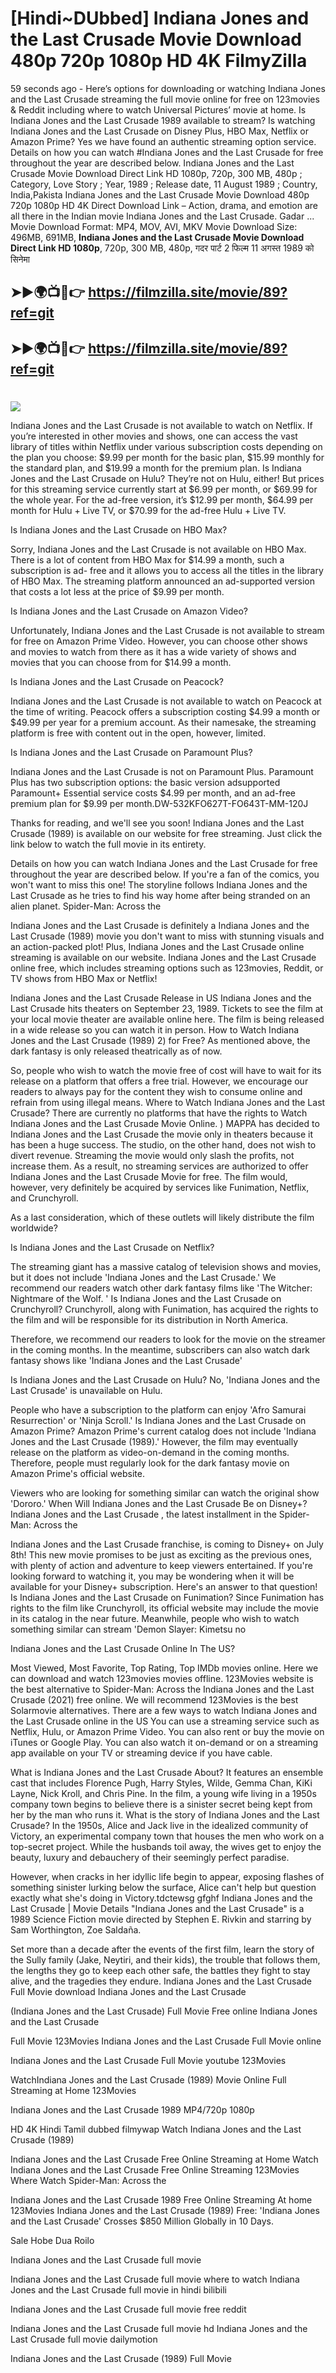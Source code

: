 # [Hindi~DUbbed] Indiana Jones and the Last Crusade Movie Download 480p 720p 1080p HD 4K FilmyZilla


59 seconds ago - Here’s options for downloading or watching Indiana Jones and the Last Crusade streaming the full movie online for free on 123movies & Reddit including where to watch Universal Pictures’ movie at home. Is Indiana Jones and the Last Crusade 1989 available to stream? Is watching Indiana Jones and the Last Crusade on Disney Plus, HBO Max, Netflix or Amazon Prime? Yes we have found an authentic streaming option service. Details on how you can watch #Indiana Jones and the Last Crusade for free throughout the year are described below. Indiana Jones and the Last Crusade Movie Download Direct Link HD 1080p, 720p, 300 MB, 480p ; Category, Love Story ; Year, 1989 ; Release date, 11 August 1989 ; Country, India,Pakista Indiana Jones and the Last Crusade Movie Download 480p 720p 1080p HD 4K Direct Download Link – Action, drama, and emotion are all there in the Indian movie Indiana Jones and the Last Crusade. Gadar ...
Movie Download Format: MP4, MOV, AVI, MKV
Movie Download Size: 496MB, 691MB, **Indiana Jones and the Last Crusade Movie Download Direct Link HD 1080p**, 720p, 300 MB, 480p, गदर पार्ट 2 फिल्म 11 अगस्त 1989 को सिनेमा

## ➤►🌍📺📱👉   https://filmzilla.site/movie/89?ref=git

## ➤►🌍📺📱👉   https://filmzilla.site/movie/89?ref=git

#

<img src="https://image.tmdb.org/t/p/w780//7KGdTzKux4fp5sW7hUM33NWqBU1.jpg" />

Indiana Jones and the Last Crusade is not available to watch on Netflix. If you’re interested in other movies and shows, one can access the vast library of titles within Netflix under various subscription costs depending on the plan you choose: $9.99 per month for the basic plan, $15.99 monthly for the standard plan, and $19.99 a month for the premium plan. Is Indiana Jones and the Last Crusade on Hulu? They’re not on Hulu, either! But prices for this streaming service currently start at $6.99 per month, or $69.99 for the whole year. For the ad-free version, it’s $12.99 per month, $64.99 per month for Hulu + Live TV, or $70.99 for the ad-free Hulu + Live TV.

Is Indiana Jones and the Last Crusade on HBO Max?

Sorry, Indiana Jones and the Last Crusade is not available on HBO Max. There is a lot of content from HBO Max for $14.99 a month, such a subscription is ad- free and it allows you to access all the titles in the library of HBO Max. The streaming platform announced an ad-supported version that costs a lot less at the price of $9.99 per month.

Is Indiana Jones and the Last Crusade on Amazon Video?

Unfortunately, Indiana Jones and the Last Crusade is not available to stream for free on Amazon Prime Video. However, you can choose other shows and movies to watch from there as it has a wide variety of shows and movies that you can choose from for $14.99 a month.

Is Indiana Jones and the Last Crusade on Peacock?

Indiana Jones and the Last Crusade is not available to watch on Peacock at the time of writing. Peacock offers a subscription costing $4.99 a month or $49.99 per year for a premium account. As their namesake, the streaming platform is free with content out in the open, however, limited.

Is Indiana Jones and the Last Crusade on Paramount Plus?

Indiana Jones and the Last Crusade is not on Paramount Plus. Paramount Plus has two subscription options: the basic version adsupported Paramount+ Essential service costs $4.99 per month, and an ad-free premium plan for $9.99 per month.DW-532KFO627T-FO643T-MM-120J

Thanks for reading, and we'll see you soon! Indiana Jones and the Last Crusade (1989) is available on our website for free streaming. Just click the link below to watch the full movie in its entirety.

Details on how you can watch Indiana Jones and the Last Crusade for free throughout the year are described below. If you're a fan of the comics, you won't want to miss this one! The storyline follows Indiana Jones and the Last Crusade as he tries to find his way home after being stranded on an alien planet. Spider-Man: Across the

Indiana Jones and the Last Crusade is definitely a Indiana Jones and the Last Crusade (1989) movie you don't want to miss with stunning visuals and an action-packed plot! Plus, Indiana Jones and the Last Crusade online streaming is available on our website. Indiana Jones and the Last Crusade online free, which includes streaming options such as 123movies, Reddit, or TV shows from HBO Max or Netflix!

Indiana Jones and the Last Crusade Release in US Indiana Jones and the Last Crusade hits theaters on September 23, 1989. Tickets to see the film at your local movie theater are available online here. The film is being released in a wide release so you can watch it in person. How to Watch Indiana Jones and the Last Crusade (1989) 2) for Free? As mentioned above, the dark fantasy is only released theatrically as of now.

So, people who wish to watch the movie free of cost will have to wait for its release on a platform that offers a free trial. However, we encourage our readers to always pay for the content they wish to consume online and refrain from using illegal means. Where to Watch Indiana Jones and the Last Crusade? There are currently no platforms that have the rights to Watch Indiana Jones and the Last Crusade Movie Online. ) MAPPA has decided to Indiana Jones and the Last Crusade the movie only in theaters because it has been a huge success. The studio, on the other hand, does not wish to divert revenue. Streaming the movie would only slash the profits, not increase them. As a result, no streaming services are authorized to offer Indiana Jones and the Last Crusade Movie for free. The film would, however, very definitely be acquired by services like Funimation, Netflix, and Crunchyroll.

As a last consideration, which of these outlets will likely distribute the film worldwide?

Is Indiana Jones and the Last Crusade on Netflix?

The streaming giant has a massive catalog of television shows and movies, but it does not include 'Indiana Jones and the Last Crusade.' We recommend our readers watch other dark fantasy films like 'The Witcher: Nightmare of the Wolf. ' Is Indiana Jones and the Last Crusade on Crunchyroll? Crunchyroll, along with Funimation, has acquired the rights to the film and will be responsible for its distribution in North America.

Therefore, we recommend our readers to look for the movie on the streamer in the coming months. In the meantime, subscribers can also watch dark fantasy shows like 'Indiana Jones and the Last Crusade'

Is Indiana Jones and the Last Crusade on Hulu? No, 'Indiana Jones and the Last Crusade' is unavailable on Hulu.

People who have a subscription to the platform can enjoy 'Afro Samurai Resurrection' or 'Ninja Scroll.' Is Indiana Jones and the Last Crusade on Amazon Prime? Amazon Prime's current catalog does not include 'Indiana Jones and the Last Crusade (1989).' However, the film may eventually release on the platform as video-on-demand in the coming months. Therefore, people must regularly look for the dark fantasy movie on Amazon Prime's official website.

Viewers who are looking for something similar can watch the original show 'Dororo.' When Will Indiana Jones and the Last Crusade Be on Disney+? Indiana Jones and the Last Crusade , the latest installment in the Spider-Man: Across the

Indiana Jones and the Last Crusade franchise, is coming to Disney+ on July 8th! This new movie promises to be just as exciting as the previous ones, with plenty of action and adventure to keep viewers entertained. If you're looking forward to watching it, you may be wondering when it will be available for your Disney+ subscription. Here's an answer to that question! Is Indiana Jones and the Last Crusade on Funimation? Since Funimation has rights to the film like Crunchyroll, its official website may include the movie in its catalog in the near future. Meanwhile, people who wish to watch something similar can stream 'Demon Slayer: Kimetsu no

Indiana Jones and the Last Crusade Online In The US?

Most Viewed, Most Favorite, Top Rating, Top IMDb movies online. Here we can download and watch 123movies movies offline. 123Movies website is the best alternative to Spider-Man: Across the Indiana Jones and the Last Crusade (2021) free online. We will recommend 123Movies is the best Solarmovie alternatives. There are a few ways to watch Indiana Jones and the Last Crusade online in the US You can use a streaming service such as Netflix, Hulu, or Amazon Prime Video. You can also rent or buy the movie on iTunes or Google Play. You can also watch it on-demand or on a streaming app available on your TV or streaming device if you have cable.

What is Indiana Jones and the Last Crusade About? It features an ensemble cast that includes Florence Pugh, Harry Styles, Wilde, Gemma Chan, KiKi Layne, Nick Kroll, and Chris Pine. In the film, a young wife living in a 1950s company town begins to believe there is a sinister secret being kept from her by the man who runs it. What is the story of Indiana Jones and the Last Crusade? In the 1950s, Alice and Jack live in the idealized community of Victory, an experimental company town that houses the men who work on a top-secret project. While the husbands toil away, the wives get to enjoy the beauty, luxury and debauchery of their seemingly perfect paradise.

However, when cracks in her idyllic life begin to appear, exposing flashes of something sinister lurking below the surface, Alice can't help but question exactly what she's doing in Victory.tdctewsg gfghf Indiana Jones and the Last Crusade | Movie Details "Indiana Jones and the Last Crusade" is a 1989 Science Fiction movie directed by Stephen E. Rivkin and starring by Sam Worthington, Zoe Saldaña.

Set more than a decade after the events of the first film, learn the story of the Sully family (Jake, Neytiri, and their kids), the trouble that follows them, the lengths they go to keep each other safe, the battles they fight to stay alive, and the tragedies they endure. Indiana Jones and the Last Crusade Full Movie download Indiana Jones and the Last Crusade

(Indiana Jones and the Last Crusade) Full Movie Free online Indiana Jones and the Last Crusade

Full Movie 123Movies Indiana Jones and the Last Crusade Full Movie online

Indiana Jones and the Last Crusade Full Movie youtube 123Movies

WatchIndiana Jones and the Last Crusade (1989) Movie Online Full Streaming at Home 123Movies

Indiana Jones and the Last Crusade 1989 MP4/720p 1080p

HD 4K Hindi Tamil dubbed filmywap Watch Indiana Jones and the Last Crusade (1989)

Indiana Jones and the Last Crusade Free Online Streaming at Home Watch Indiana Jones and the Last Crusade Free Online Streaming 123Movies Where Watch Spider-Man: Across the

Indiana Jones and the Last Crusade 1989 Free Online Streaming At home 123Movies Indiana Jones and the Last Crusade (1989) Free: 'Indiana Jones and the Last Crusade' Crosses $850 Million Globally in 10 Days.

Sale Hobe Dua Roilo

Indiana Jones and the Last Crusade full movie

Indiana Jones and the Last Crusade full movie where to watch Indiana Jones and the Last Crusade full movie in hindi bilibili

Indiana Jones and the Last Crusade full movie free reddit

Indiana Jones and the Last Crusade full movie hd Indiana Jones and the Last Crusade full movie dailymotion

Indiana Jones and the Last Crusade (1989) Full Movie